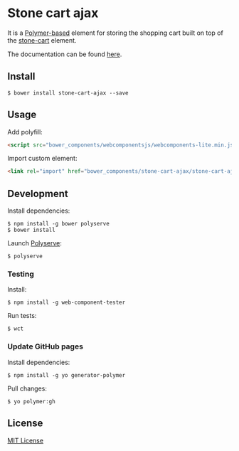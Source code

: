 # Stone cart ajax

It is a [Polymer-based](https://www.polymer-project.org) element for storing the shopping cart built on top of the [stone-cart](http://github.com/dnesteryuk/stone-cart) element.

The documentation can be found [here](http://dnesteryuk.github.io/stone-cart-ajax/).

## Install

```
$ bower install stone-cart-ajax --save
```

## Usage

Add polyfill:

```html
<script src="bower_components/webcomponentsjs/webcomponents-lite.min.js"></script>
```

Import custom element:

```html
<link rel="import" href="bower_components/stone-cart-ajax/stone-cart-ajax.html">
```

## Development

Install dependencies:

```
$ npm install -g bower polyserve
$ bower install
```

Launch [Polyserve](https://github.com/polymerlabs/polyserve):

```
$ polyserve
```

### Testing

Install:

```
$ npm install -g web-component-tester
```

Run tests:

```
$ wct
```

### Update GitHub pages

Install dependencies:

```
$ npm install -g yo generator-polymer
```

Pull changes:

```
$ yo polymer:gh
```

## License

[MIT License](https://opensource.org/licenses/MIT)
